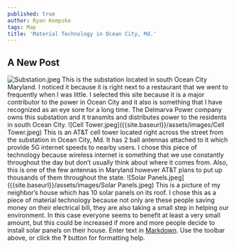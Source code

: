 ```yaml
---
published: true
author: Ryan Kempske
tags: Map
title: 'Material Technology in Ocean City, Md.'
---
```

## A New Post
![Substation.jpeg]({{site.baseurl}}/assets/images/Substation.jpeg)
This is the substation located in south Ocean City Maryland. I noticed it because it is right next to a restaurant that we went to frequently when I was little. I selected this site because it is a major contributor to the power in Ocean City and it also is something that I have recognized as an eye sore for a long time. The Delmarva Power company owns this substation and it transmits and distributes power to the residents in south Ocean City.
![Cell Tower.jpeg]({{site.baseurl}}/assets/images/Cell Tower.jpeg)
This is an AT&T cell tower located right across the street from the substation in Ocean City, Md. It has 2 ball antennas attached to it which provide 5G internet speeds to nearby users. I chose this piece of technology because wireless internet is something that we use constantly throughout the day but don’t usually think about where it comes from. Also, this is one of the few antennas in Maryland however AT&T plans to put up thousands of them throughout the state.
![Solar Panels.jpeg]({{site.baseurl}}/assets/images/Solar Panels.jpeg)
This is a picture of my neighbor’s house which has 10 solar panels on its roof. I chose this as a piece of material technology because not only are these people saving money on their electrical bill, they are also taking a small step in helping our environment. In this case everyone seems to benefit at least a very small amount, but this could be increased if more and more people decide to install solar panels on their house.
Enter text in [Markdown](http://daringfireball.net/projects/markdown/). Use the toolbar above, or click the **?** button for formatting help.
